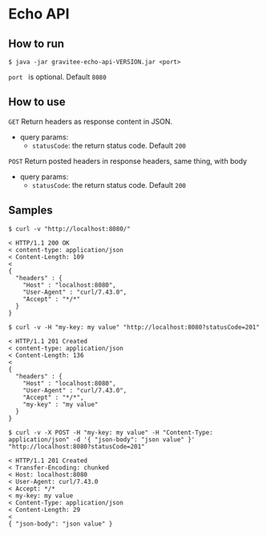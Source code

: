# Echo API


## How to run
`$ java -jar gravitee-echo-api-VERSION.jar <port>`

`port ` is optional. Default `8080`

## How to use

`GET` Return headers as response content in JSON.
* query params:
  * `statusCode`: the return status code. Default `200`
  
  
`POST` Return posted headers in response headers, same thing, with body 
* query params:
  * `statusCode`: the return status code. Default `200`
  
## Samples
```
$ curl -v "http://localhost:8080/"

< HTTP/1.1 200 OK
< content-type: application/json
< Content-Length: 109
<
{
  "headers" : {
    "Host" : "localhost:8080",
    "User-Agent" : "curl/7.43.0",
    "Accept" : "*/*"
  }
}
```

```
$ curl -v -H "my-key: my value" "http://localhost:8080?statusCode=201"

< HTTP/1.1 201 Created
< content-type: application/json
< Content-Length: 136
<
{
  "headers" : {
    "Host" : "localhost:8080",
    "User-Agent" : "curl/7.43.0",
    "Accept" : "*/*",
    "my-key" : "my value"
  }
}
```

```
$ curl -v -X POST -H "my-key: my value" -H "Content-Type: application/json" -d '{ "json-body": "json value" }' "http://localhost:8080?statusCode=201"
   
< HTTP/1.1 201 Created
< Transfer-Encoding: chunked
< Host: localhost:8080
< User-Agent: curl/7.43.0
< Accept: */*
< my-key: my value
< Content-Type: application/json
< Content-Length: 29
<
{ "json-body": "json value" }
```